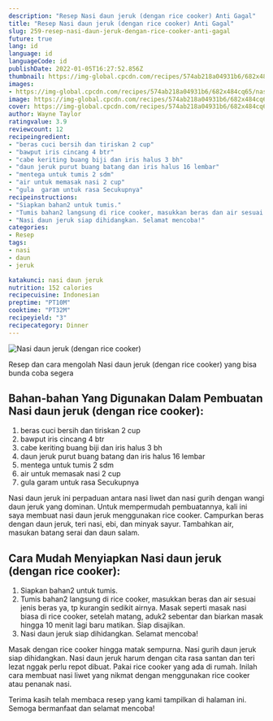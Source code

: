 ```yaml
---
description: "Resep Nasi daun jeruk (dengan rice cooker) Anti Gagal"
title: "Resep Nasi daun jeruk (dengan rice cooker) Anti Gagal"
slug: 259-resep-nasi-daun-jeruk-dengan-rice-cooker-anti-gagal
future: true
lang: id
language: id
languageCode: id
publishDate: 2022-01-05T16:27:52.856Z 
thumbnail: https://img-global.cpcdn.com/recipes/574ab218a04931b6/682x484cq65/nasi-daun-jeruk-dengan-rice-cooker-foto-resep-utama.png
images:
- https://img-global.cpcdn.com/recipes/574ab218a04931b6/682x484cq65/nasi-daun-jeruk-dengan-rice-cooker-foto-resep-utama.png
image: https://img-global.cpcdn.com/recipes/574ab218a04931b6/682x484cq65/nasi-daun-jeruk-dengan-rice-cooker-foto-resep-utama.png
cover: https://img-global.cpcdn.com/recipes/574ab218a04931b6/682x484cq65/nasi-daun-jeruk-dengan-rice-cooker-foto-resep-utama.png
author: Wayne Taylor
ratingvalue: 3.9
reviewcount: 12
recipeingredient:
- "beras cuci bersih dan tiriskan 2 cup"
- "bawput iris cincang 4 btr"
- "cabe keriting buang biji dan iris halus 3 bh"
- "daun jeruk purut buang batang dan iris halus 16 lembar"
- "mentega untuk tumis 2 sdm"
- "air untuk memasak nasi 2 cup"
- "gula  garam untuk rasa Secukupnya"
recipeinstructions:
- "Siapkan bahan2 untuk tumis."
- "Tumis bahan2 langsung di rice cooker, masukkan beras dan air sesuai jenis beras ya, tp kurangin sedikit airnya. Masak seperti masak nasi biasa di rice cooker, setelah matang, aduk2 sebentar dan biarkan masak hingga 10 menit lagi baru matikan. Siap disajikan."
- "Nasi daun jeruk siap dihidangkan. Selamat mencoba!"
categories:
- Resep
tags:
- nasi
- daun
- jeruk

katakunci: nasi daun jeruk 
nutrition: 152 calories
recipecuisine: Indonesian
preptime: "PT10M"
cooktime: "PT32M"
recipeyield: "3"
recipecategory: Dinner
---
```



![Nasi daun jeruk (dengan rice cooker)](https://img-global.cpcdn.com/recipes/574ab218a04931b6/682x484cq65/nasi-daun-jeruk-dengan-rice-cooker-foto-resep-utama.png)

Resep dan cara mengolah  Nasi daun jeruk (dengan rice cooker) yang bisa bunda coba segera

<!--inarticleads1-->

## Bahan-bahan Yang Digunakan Dalam Pembuatan Nasi daun jeruk (dengan rice cooker):

1. beras cuci bersih dan tiriskan 2 cup
1. bawput iris cincang 4 btr
1. cabe keriting buang biji dan iris halus 3 bh
1. daun jeruk purut buang batang dan iris halus 16 lembar
1. mentega untuk tumis 2 sdm
1. air untuk memasak nasi 2 cup
1. gula  garam untuk rasa Secukupnya

Nasi daun jeruk ini perpaduan antara nasi liwet dan nasi gurih dengan wangi daun jeruk yang dominan. Untuk mempermudah pembuatannya, kali ini saya membuat nasi daun jeruk menggunakan rice cooker. Campurkan beras dengan daun jeruk, teri nasi, ebi, dan minyak sayur. Tambahkan air, masukan batang serai dan daun salam. 

<!--inarticleads2-->

## Cara Mudah Menyiapkan Nasi daun jeruk (dengan rice cooker):

1. Siapkan bahan2 untuk tumis.
1. Tumis bahan2 langsung di rice cooker, masukkan beras dan air sesuai jenis beras ya, tp kurangin sedikit airnya. Masak seperti masak nasi biasa di rice cooker, setelah matang, aduk2 sebentar dan biarkan masak hingga 10 menit lagi baru matikan. Siap disajikan.
1. Nasi daun jeruk siap dihidangkan. Selamat mencoba!


Masak dengan rice cooker hingga matak sempurna. Nasi gurih daun jeruk siap dihidangkan. Nasi daun jeruk harum dengan cita rasa santan dan teri lezat nggak perlu repot dibuat. Pakai rice cooker yang ada di rumah. Inilah cara membuat nasi liwet yang nikmat dengan menggunakan rice cooker atau penanak nasi. 

Terima kasih telah membaca resep yang kami tampilkan di halaman ini. Semoga bermanfaat dan selamat mencoba!
